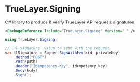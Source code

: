 # TrueLayer.Signing
C# library to produce & verify TrueLayer API requests signatures.

```xml
<PackageReference Include="TrueLayer.Signing" Version="_" />
```

```csharp
using TrueLayer.Signing;

// `Tl-Signature` value to send with the request.
var tlSignature = Signer.SignWithPem(kid, privateKey)
    .Method("POST")
    .Path(path)
    .Header("Idempotency-Key", idempotency_key)
    .Body(body)
    .Sign();
```

